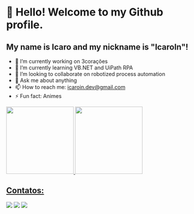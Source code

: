 # 👋 Hello! Welcome to my Github profile.
## My name is Icaro and my nickname is "IcaroIn"!

- 🔭 I’m currently working on 3corações
- 🌱 I’m currently learning VB.NET and UiPath RPA    
- 👯 I’m looking to collaborate on robotized process automation
- 💬 Ask me about anything
- 📫 How to reach me: icaroin.dev@gmail.com
- ⚡ Fun fact: Animes

<div>
<a href="https://github.com/IcaroIN">
<img height="180em" src="https://github-readme-stats.vercel.app/api/top-langs/?username=IcaroIN&layout=compact&langs_count=7&theme=dracula"/>
<img height="180em" src="https://github-readme-stats.vercel.app/api/top-langs/?username=IcaroIN&show_icons=true&theme=dracula&include_all_commits=true&count_private=true"/>
</div>

## Contatos:

<div>
<a href="https://instagram.com/seu-usuário-instagram-aqui" target="_blank"><img src="https://img.shields.io/badge/-Instagram-%23E4405F?style=for-the-badge&logo=instagram&logoColor=white" target="_blank"></a>
<a href = "icaroin.dev@gmail.com"><img src="https://img.shields.io/badge/Gmail-D14836?style=for-the-badge&logo=gmail&logoColor=white" target="_blank"></a>
<a href="https://www.linkedin.com/in/icaro-oliveira-costa-89b103118" target="_blank"><img src="https://img.shields.io/badge/-LinkedIn-%230077B5?style=for-the-badge&logo=linkedin&logoColor=white" target="_blank"></a>   
</div>
